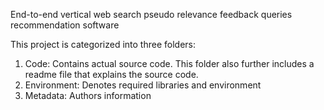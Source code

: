 End-to-end vertical web search pseudo relevance feedback queries recommendation software

This project is categorized into three folders:

1. Code: Contains actual source code. This folder also further includes a readme file that explains the source code.
2. Environment: Denotes required libraries and environment
3. Metadata: Authors information
